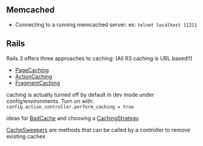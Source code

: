 ## Memcached

* Connecting to a running memcached server:
  ex: `telnet localhost 11211`

## Rails

Rails 3 offers three approaches to caching: (All R3 caching is URL based!!)

* [PageCaching][page]
* [ActionCaching][action]
* [FragmentCaching][frag]

caching is actually turned off by default in dev mode under config/environments. Turn on with: `config.action_controller.perform_caching = true`

ideas for [BadCache][bad] and choosing a [CachingStrategy][strategy]

[CacheSweepers][sweepers] are methods that can be called by a controller to remove existing caches

[page]: /PageCaching
[action]: /ActionCaching
[frag]: /FragmentCaching
[bad]: /BadCache
[strategy]: /CachingStrategy
[sweepers]: /sweepers
